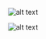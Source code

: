 ![alt text](https://github.com/niushamir/Piplined-ARM/blob/main/Documentation/ARM.png)


![alt text](https://github.com/niushamir/Piplined-ARM/blob/main/Documentation/ARM_Inst.png)

